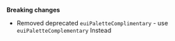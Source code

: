 **Breaking changes**

- Removed deprecated `euiPaletteComplimentary` - use `euiPaletteComplementary` Instead
